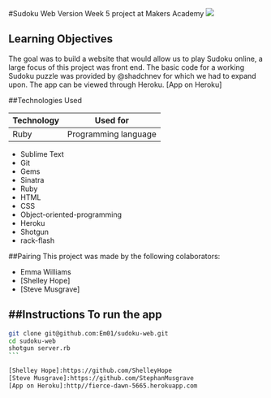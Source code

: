 #Sudoku Web Version
Week 5 project at Makers Academy
![](Sudoku.png?raw=true)

## Learning Objectives
The goal was to build a website that would allow us to play Sudoku online, a large focus of this project was front end. The basic code for a working Sudoku puzzle was provided by @shadchnev for which we had to expand upon. The app can be viewed through Heroku. 
[App on Heroku]

##Technologies Used

|Technology                 |Used for                        |
|---------------------------|--------------------------------|
|Ruby                       |Programming language            |
- Sublime Text
- Git
- Gems
- Sinatra
- Ruby
- HTML
- CSS
- Object-oriented-programming
- Heroku
- Shotgun
- rack-flash

##Pairing
This project was made by the following colaborators:
- Emma Williams
- [Shelley Hope]
- [Steve Musgrave]

##Instructions
To run the app
----
````sh
git clone git@github.com:Em01/sudoku-web.git
cd sudoku-web
shotgun server.rb
```

[Shelley Hope]:https://github.com/ShelleyHope
[Steve Musgrave]:https://github.com/StephanMusgrave
[App on Heroku]:http//fierce-dawn-5665.herokuapp.com
